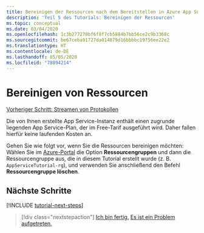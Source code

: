 ```yaml
---
title: Bereinigen der Ressourcen nach dem Bereitstellen in Azure App Service in Visual Studio Code
description: 'Teil 5 des Tutorials: Bereinigen der Ressourcen'
ms.topic: conceptual
ms.date: 03/04/2020
ms.openlocfilehash: 1c3b277270bf6f8f7cb5884b7bb56ce2c9b3368c
ms.sourcegitcommit: be67ceba91727da014879d16bbbbc19756ee22e2
ms.translationtype: HT
ms.contentlocale: de-DE
ms.lasthandoff: 05/05/2020
ms.locfileid: "78894214"
---
```

# <a name="clean-up-resources"></a>Bereinigen von Ressourcen

[Vorheriger Schritt: Streamen von Protokollen](tutorial-vscode-azure-app-service-node-04.md)

Die von Ihnen erstellte App Service-Instanz enthält einen zugrunde liegenden App Service-Plan, der im Free-Tarif ausgeführt wird. Daher fallen hierfür keine laufenden Kosten an.

Gehen Sie wie folgt vor, wenn Sie die Ressourcen bereinigen möchten: Wählen Sie im [Azure-Portal](https://portal.azure.com) die Option **Ressourcengruppen** und dann die Ressourcengruppe aus, die in diesem Tutorial erstellt wurde (z. B. `AppServiceTutorial-rg`), und verwenden Sie anschließend den Befehl **Ressourcengruppe löschen**.

## <a name="next-steps"></a>Nächste Schritte

[!INCLUDE [tutorial-next-steps](includes/tutorial-next-steps.md)]

> [!div class="nextstepaction"]
> [Ich bin fertig.](node-howto-deploy-web-app.md) [Es ist ein Problem aufgetreten.](https://www.research.net/r/PWZWZ52?tutorial=node-deployment-azureappservice&step=clean-up-resources)
